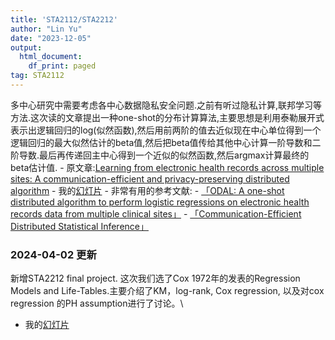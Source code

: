 ```yaml
---
title: 'STA2112/STA2212'
author: "Lin Yu"
date: "2023-12-05"
output:
  html_document:
    df_print: paged
tag: STA2112
---
```


多中心研究中需要考虑各中心数据隐私安全问题.之前有听过隐私计算,联邦学习等方法.这次读的文章提出一种one-shot的分布计算算法,主要思想是利用泰勒展开式表示出逻辑回归的log(似然函数),然后用前两阶的值去近似现在中心单位得到一个逻辑回归的最大似然估计的beta值,然后把beta值传给其他中心计算一阶导数和二阶导数.最后再传递回主中心得到一个近似的似然函数,然后argmax计算最终的beta估计值. - 原文章:[Learning from electronic health records across multiple sites: A communication-efficient and privacy-preserving distributed algorithm](https://www.ncbi.nlm.nih.gov/pmc/articles/PMC7025371/pdf/ocz199.pdf) - 我的[幻灯片](https://lin-yu.me/pdfs/2023_12_05LinYu_results_conclusion.pdf) - 非常有用的参考文献: - [「ODAL: A one-shot distributed algorithm to perform logistic regressions on electronic health records data from multiple clinical sites」](https://www.ncbi.nlm.nih.gov/pmc/articles/PMC6417819/pdf/nihms-999765.pdf) - [「Communication-Efficient Distributed Statistical Inference」](https://www.tandfonline.com/doi/abs/10.1080/01621459.2018.1429274)

### 2024-04-02 更新

新增STA2212 final project. 这次我们选了Cox 1972年的发表的Regression Models and Life-Tables.主要介绍了KM，log-rank, Cox regression, 以及对cox regression 的PH assumption进行了讨论。\
- 我的[幻灯片](https://lin-yu.me/pdfs/2024_04_02_STA2212_Cox_1972_final_project.pdf)
